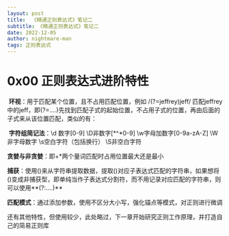 ```yaml
---
layout: post
title:  《精通正则表达式》笔记二
subtitle: 《精通正则表达式》笔记二
date: 2022-12-05
author: nightmare-man
tags: 正则表达式
---
```

# 0x00 正则表达式进阶特性

​		**环视**：用于匹配某个位置，且不占用匹配位置，例如	/(?=jeffrey)jeff/	匹配jeffrey中的jeff，即(?=....)先找到匹配子式的起始位置，不占用子式的位置，再由后面的子式来从该位置匹配，类似的有：

​		**字符组简记法**：\d 数字[0-9]	\D非数字[*^*0-9]	\w字母加数字[0-9a-zA-Z] \W非字母数字	\s空白字符（包括换行） \S非空白字符

​		**贪婪与非贪婪**：即+*两个量词匹配时占用位置最大还是最小

​		**捕获**：使用()来从字符串提取数据，提取()对应子表达式匹配的字符串，如果想将()变成非捕获型，即单纯当作子表达式分割符，而不用记录对应匹配的字符串，则可以使用**(?:....)**

​		**匹配模式**：通过添加参数，使用不区分大小写，强化锚点等模式，对正则进行微调

​		还有其他特性，但使用较少，此处略过，下一章开始研究正则工作原理，并打造自己的简易正则库